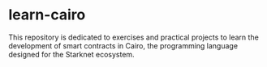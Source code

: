 # learn-cairo
This repository is dedicated to exercises and practical projects to learn the development of smart contracts in Cairo, the programming language designed for the Starknet ecosystem.
